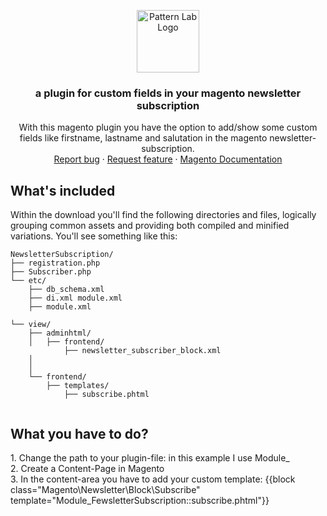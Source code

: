<p align="center">
  <a href="https://jannisbrandt.de/">
  <img src='http://jannisbrandt.de/jb-logo.png' width="100" alt="Pattern Lab Logo" style="max-width: 100%;" />
  </a>
</p>

<h3 align="center">a plugin for custom fields in your magento newsletter subscription </h3>

<p align="center">
With this magento plugin you have the option to add/show some custom fields like firstname, lastname and salutation in the magento newsletter-subscription.
  <br>
  <a href="mailto:sayhello@jannisbrandt.de">Report bug</a>
  ·
  <a href="mailto:sayhello@jannisbrandt.de">Request feature</a>
  ·
  <a href="https://devdocs.magento.com/">Magento Documentation</a>
  </p>


## What's included

Within the download you'll find the following directories and files, logically grouping common assets and providing both compiled and minified variations. You'll see something like this:

```text
NewsletterSubscription/
├── registration.php	
├── Subscriber.php	
└── etc/
	├── db_schema.xml
	├── di.xml module.xml
	├── module.xml
        
└── view/
    ├── adminhtml/
    │   ├── frontend/
    		├── newsletter_subscriber_block.xml
    │  
    │ 
    └── frontend/
        ├── templates/
        	├── subscribe.phtml
        

```


## What you have to do? 

<p align="left">
1. Change the path to your plugin-file: in this example I use Module_ <br>
2. Create a Content-Page in Magento <br>
3. In the content-area you have to add your custom template: {{block class="Magento\Newsletter\Block\Subscribe" template="Module_FewsletterSubscription::subscribe.phtml"}}
</p>

